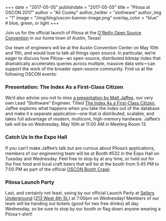 +++
date = "2017-05-05"
publishdate = "2017-05-05"
title = "Pilosa at OSCON 2017"
author = "Ali Cooley"
author_twitter = "slothware"
author_img = "1"
image = "/img/blog/oscon-banner-image.png"
overlay_color = "blue" # blue, green, or light
+++

Join us for the official launch of Pilosa at the [O'Reilly Open Source Convention](https://conferences.oreilly.com/oscon/oscon-tx) in our home town of Austin, Texas!

<!--more-->

Our team of engineers will be at the Austin Convention Center on May 10th and 11th, and would love to talk all things open source. In particular, we’re eager to discuss how Pilosa—an open-source, distributed bitmap index that dramatically accelerates queries across multiple, massive data sets—can support the work of the broader open-source community. Find us at the following OSCON events:

### Presentation: The Index As a First-Class Citizen

We’d also advise you not to miss [a presentation by Matt Jaffee](/blog/oscon-2017-the-index-as-a-first-class-citizen/), our very own Lead “Slothware” Engineer. Titled [The Index As a First-Class Citizen](https://conferences.oreilly.com/oscon/oscon-tx/public/schedule/detail/60565), Jaffee explores  what happens when you take the index out of the database and make it a separate application—one that is distributed, scalable, and takes full advantage of modern, multicore, high-memory hardware. Jaffee’s talk will be on Wednesday, May 10th at 11:00 AM in Meeting Room 13.

### Catch Us In the Expo Hall

If you can’t make Jaffee’s talk but are curious about Pilosa’s applications, members of our engineering team will be at Booth #532 in the Expo Hall on Tuesday and Wednesday. Feel free to stop by at any time, or hold out for the free food and local craft beers that will be at the booth from 5:45 PM to 7:00 PM as part of the official [OSCON Booth Crawl](https://conferences.oreilly.com/oscon/oscon-tx/public/schedule/detail/57853). 

### Pilosa Launch Party

Last, and certainly not least, swing by our official Launch Party at [Sellers Underground](http://sellersaustin.com/) ([213 West 4th St.](https://www.google.com/maps/place/Sellers/@30.2664729,-97.747739,17z/)) at 7:00pm on Wednesday! Members of our team will be handing out tickets (good for two free drinks) all day Wednesday, so be sure to stop by our booth or flag down anyone wearing a Pilosa t-shirt!
